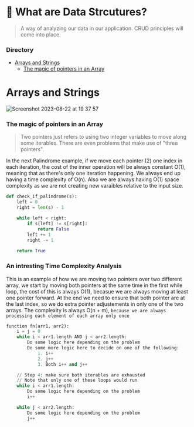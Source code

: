 # 🐬 What are Data Strcutures?
>A way of analyzing our data in our application. CRUD principles will come into place.

### Directory
- [Arrays and Strings](https://github.com/daniel-enqz/daniel-enqz/blob/main/PROGRAMMING_COURSE💙/🐬DATA_STRUCTURES/README.md#arrays-and-strings)
    - [The magic of pointers in an Array](https://github.com/daniel-enqz/daniel-enqz/blob/main/PROGRAMMING_COURSE💙/🐬DATA_STRUCTURES/README.md#The-magic-of-pointers-in-an-Array)

    
# Arrays and Strings
![Screenshot 2023-08-22 at 19 37 57](https://github.com/daniel-enqz/daniel-enqz/assets/72522628/011ba3fd-ccbc-40e6-8850-43ccba3894a5)



### The magic of pointers in an Array
> Two pointers just refers to using two integer variables to move along some iterables. There are even problems that make use of "three pointers".

In the next Palindrome example, if we move each pointer (2) one index in each iteration, the cost of the inner operation will be always constant O(1), meaning that as there's only one iteration happening. We always end up having a time complexity of O(n).
Also we are always having O(1) space complexity as we are not creating new varaibles relative to the input size.

```python
def check_if_palindrome(s):
    left = 0
    right = len(s) - 1

    while left < right:
        if s[left] != s[right]:
            return False
        left += 1
        right -= 1
    
    return True
```

### An intresting Time Complexity Analysis

This is an example of how we are moving two pointers over two different array, we start by moving both pointers at the same time in the first while loop, the cost of this is always O(1), becasue we are always moving at least one pointer forward.
At the end we need to ensure that both pointer are at the last index, so we do extra pointer adjustements in only one of the two arrays.
The complexity is always O(n + m), `because we are always processing each element of each array only once`


```python
function fn(arr1, arr2):
    i = j = 0
    while i < arr1.length AND j < arr2.length:
        Do some logic here depending on the problem
        Do some more logic here to decide on one of the following:
            1. i++
            2. j++
            3. Both i++ and j++

    // Step 4: make sure both iterables are exhausted
    // Note that only one of these loops would run
    while i < arr1.length:
        Do some logic here depending on the problem
        i++

    while j < arr2.length:
        Do some logic here depending on the problem
        j++
```

